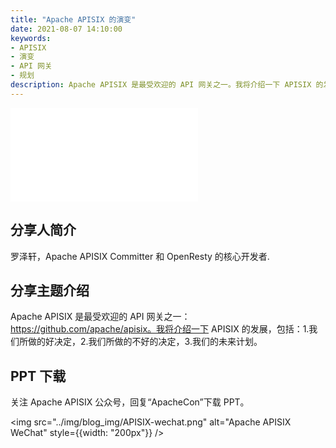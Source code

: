 ```yaml
---
title: "Apache APISIX 的演变"
date: 2021-08-07 14:10:00
keywords:
- APISIX
- 演变
- API 网关
- 规划
description: Apache APISIX 是最受欢迎的 API 网关之一。我将介绍一下 APISIX 的发展，包括：1.我们所做的好决定，2.我们所做的不好的决定，3.我们的未来计划。
---
```


<!-- markdownlint-disable -->

<iframe src="//player.bilibili.com/player.html?aid=890054774&bvid=BV1xP4y1p7p8&cid=394697073&page=1" frameborder="0" scrolling="no" allowfullscreen="true" style={{width:"100%", maxHeight: "calc(100vw / 5 * 3)", height: "calc(100vh / 5 * 3)"}}></iframe>

## 分享人简介

罗泽轩，Apache APISIX Committer 和 OpenResty 的核心开发者.

## 分享主题介绍

Apache APISIX 是最受欢迎的 API 网关之一：https://github.com/apache/apisix。我将介绍一下 APISIX 的发展，包括：1.我们所做的好决定，2.我们所做的不好的决定，3.我们的未来计划。

## PPT 下载

关注 Apache APISIX 公众号，回复“ApacheCon”下载 PPT。

<img src="../img/blog_img/APISIX-wechat.png" alt="Apache APISIX WeChat" style={{width: "200px"}} />
